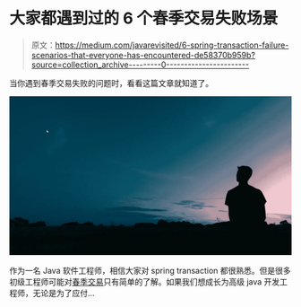 # 大家都遇到过的 6 个春季交易失败场景

> 原文：<https://medium.com/javarevisited/6-spring-transaction-failure-scenarios-that-everyone-has-encountered-de58370b959b?source=collection_archive---------0----------------------->

当你遇到春季交易失败的问题时，看看这篇文章就知道了。

![](img/9e689e4611e5049e55380159b8f4e964.png)

作为一名 Java 软件工程师，相信大家对 spring transaction 都很熟悉。但是很多初级工程师可能对[春季交易](https://javarevisited.blogspot.com/2021/08/spring-transactional-example-how-to.html)只有简单的了解。如果我们想成长为高级 java 开发工程师，无论是为了应付…